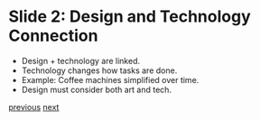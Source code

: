# Slide 2: Design and Technology Connection
- Design + technology are linked.
- Technology changes how tasks are done.
- Example: Coffee machines simplified over time.
- Design must consider both art and tech.
  
[previous](/Slide01.md) [next](/Slide03.md)
